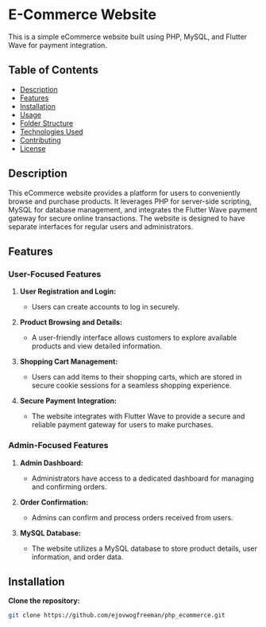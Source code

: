 # E-Commerce Website

This is a simple eCommerce website built using PHP, MySQL, and Flutter Wave for payment integration.

## Table of Contents

- [Description](#description)
- [Features](#features)
- [Installation](#installation)
- [Usage](#usage)
- [Folder Structure](#folder-structure)
- [Technologies Used](#technologies-used)
- [Contributing](#contributing)
- [License](#license)

## Description

This eCommerce website provides a platform for users to conveniently browse and purchase products. It leverages PHP for server-side scripting, MySQL for database management, and integrates the Flutter Wave payment gateway for secure online transactions. The website is designed to have separate interfaces for regular users and administrators.

## Features

### User-Focused Features

1. **User Registration and Login:**

   - Users can create accounts to log in securely.

2. **Product Browsing and Details:**

   - A user-friendly interface allows customers to explore available products and view detailed information.

3. **Shopping Cart Management:**

   - Users can add items to their shopping carts, which are stored in secure cookie sessions for a seamless shopping experience.

4. **Secure Payment Integration:**
   - The website integrates with Flutter Wave to provide a secure and reliable payment gateway for users to make purchases.

### Admin-Focused Features

1. **Admin Dashboard:**

   - Administrators have access to a dedicated dashboard for managing and confirming orders.

2. **Order Confirmation:**

   - Admins can confirm and process orders received from users.

3. **MySQL Database:**
   - The website utilizes a MySQL database to store product details, user information, and order data.

## Installation

**Clone the repository:**

```bash
git clone https://github.com/ejovwogfreeman/php_ecommerce.git
```
